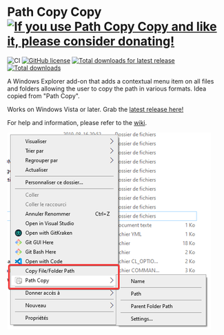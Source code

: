 # Path Copy Copy [![If you use Path Copy Copy and like it, please consider donating!](https://www.paypalobjects.com/en_US/i/btn/btn_donateCC_LG.gif)](https://www.paypal.com/cgi-bin/webscr?cmd=_donations&business=LM5B9WNTH4KN4&lc=CA&item_name=Charles%20Lechasseur&item_number=PathCopyCopy&currency_code=CAD&bn=PP%2dDonationsBF%3abtn_donateCC_LG%2egif%3aNonHosted)
![CI](https://github.com/clechasseur/pathcopycopy/workflows/CI/badge.svg) [![GitHub license](https://img.shields.io/badge/License-MIT-blue.svg)](LICENSE) [![Total downloads for latest release](https://img.shields.io/github/downloads/clechasseur/pathcopycopy/latest/total)](https://github.com/clechasseur/pathcopycopy/releases/latest) [![Total downloads](https://img.shields.io/github/downloads/clechasseur/pathcopycopy/total)](https://github.com/clechasseur/pathcopycopy/releases)

A Windows Explorer add-on that adds a contextual menu item on all files and folders allowing the user to copy the path in various formats. Idea copied from "Path Copy".

Works on Windows Vista or later. Grab the [latest release here!](https://github.com/clechasseur/pathcopycopy/releases/latest)

For help and information, please refer to the [wiki](https://github.com/clechasseur/pathcopycopy/wiki).

![The Path Copy Copy contextual menu items](screenshots/PCC_ContextMenu_wiki.png)
